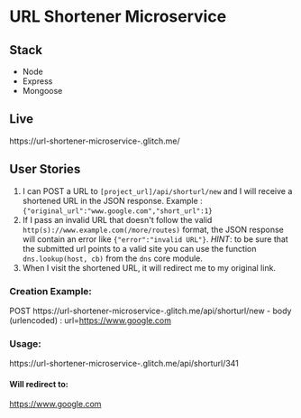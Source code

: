 # URL Shortener Microservice
## Stack
* Node
* Express
* Mongoose
## Live
https://url-shortener-microservice-.glitch.me/
## User Stories
1. I can POST a URL to `[project_url]/api/shorturl/new` and I will receive a shortened URL in the JSON response. Example : `{"original_url":"www.google.com","short_url":1}`
2. If I pass an invalid URL that doesn't follow the valid `http(s)://www.example.com(/more/routes)` format, the JSON response will contain an error like `{"error":"invalid URL"}`. *HINT*: to be sure that the submitted url points to a valid site you can use the function `dns.lookup(host, cb)` from the `dns` core module.
3. When I visit the shortened URL, it will redirect me to my original link.
### Creation Example:
POST https://url-shortener-microservice-.glitch.me/api/shorturl/new - body (urlencoded) :  url=https://www.google.com
### Usage:
https://url-shortener-microservice-.glitch.me/api/shorturl/341
#### Will redirect to:
https://www.google.com
